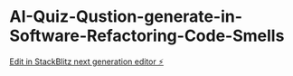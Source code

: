 # AI-Quiz-Qustion-generate-in-Software-Refactoring-Code-Smells

[Edit in StackBlitz next generation editor ⚡️](https://stackblitz.com/~/github.com/zhala89/AI-Quiz-Qustion-generate-in-Software-Refactoring-Code-Smells)